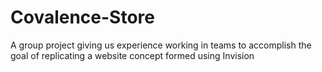 # Covalence-Store
A group project giving us experience working in teams to accomplish the goal of replicating a website concept formed using Invision
